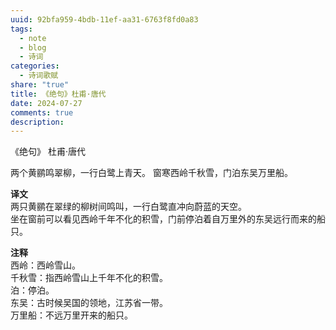 ```yaml
---
uuid: 92bfa959-4bdb-11ef-aa31-6763f8fd0a83
tags:
  - note
  - blog
  - 诗词
categories:
  - 诗词歌赋
share: "true"
title: 《绝句》杜甫·唐代
date: 2024-07-27
comments: true
description: 
---
```


《绝句》
杜甫·唐代

两个黄鹂鸣翠柳，一行白鹭上青天。
窗寒西岭千秋雪，门泊东吴万里船。

**译文**  
两只黄鹂在翠绿的柳树间鸣叫，一行白鹭直冲向蔚蓝的天空。  
坐在窗前可以看见西岭千年不化的积雪，门前停泊着自万里外的东吴远行而来的船只。

**注释**  
西岭：西岭雪山。  
千秋雪：指西岭雪山上千年不化的积雪。  
泊：停泊。  
东吴：古时候吴国的领地，江苏省一带。  
万里船：不远万里开来的船只。
